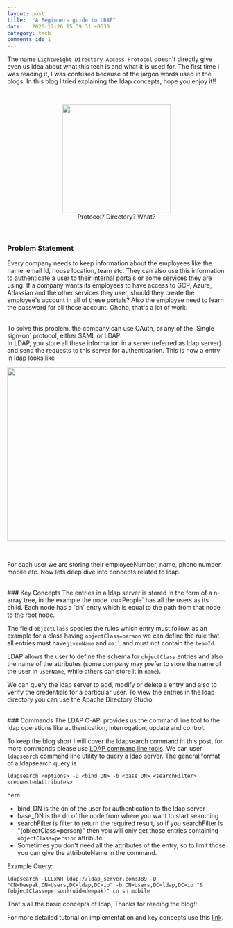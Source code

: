 ```yaml
---
layout: post
title:  "A Beginners guide to LDAP"
date:   2020-12-26 15:39:31 +0530
category: tech
comments_id: 1
---
```


The name `Lightweight Directory Access Protocol` doesn't directly give even us idea about what this tech is and what it is used for. The first time I was reading it, I was confused because of the jargon words used in the blogs. In this blog I tried explaining the ldap concepts, hope you enjoy it!!

<!--more-->

<br>

<p align="center">
<img src="https://media.giphy.com/media/VeB9ieebylsaN5Jw8p/giphy.gif" width="250" height="250">
<br>
Protocol? Directory? What?
</p>

<br>

### Problem Statement

Every company needs to keep information about the employees like the name, email Id, house location, team etc. They can also use this information to authenticate a user to their internal portals or some services they are using. If a company wants its employees to have access to GCP, Azure, Atlassian and the other services they user, should they create the employee's account in all of these portals? Also the employee need to learn the password for all those account. Ohoho, that's a lot of work.

<br>
To solve this problem, the company can use OAuth, or any of the `Single sign-on` protocol, either SAML or LDAP.

<br>
In LDAP, you store all these information in a server(referred as ldap server) and send the requests to this server for authentication. This is how a entry in ldap looks like

<br>
<p align="center">
<img src="{{ site.baseurl }}/assets/images/ldap/ldap_entry.png" width="600" height="400">
</p>

<br>

For each user we are storing their employeeNumber, name, phone number, mobile etc. Now lets deep dive into concepts related to ldap.


<br>
### Key Concepts
The entries in a ldap server is stored in the form of a n-array tree, in the example the node `ou=People` has all the users as its child. Each node has a `dn` entry which is equal to the path from that node to the root node.

The field `objectClass` species the rules which entry must follow, as an example for a class having `objectClass=person` we can define the rule that all entries must have`givenName` and `mail` and must not contain the `teamId`.

LDAP allows the user to define the schema for `objectClass` entries and also the name of the attributes (some company may prefer to store the name of the user in `userName`, while others can store it in `name`).

We can query the ldap server to add, modify or delete a entry and also to verify the credentials for a particular user. To view the entries in the ldap directory you can use the Apache Directory Studio.

<br>
### Commands
The LDAP C-API provides us the command line tool to the ldap operations like authentication, interrogation, update and control. 

To keep the blog short I  will cover the ldapsearch command in this post, for more commands please use [LDAP command line tools](https://docs.oracle.com/cd/B10501_01/network.920/a96579/comtools.htm). We can user `ldapsearch` command line utility to query a ldap server. The general format of a ldapsearch query is

```
ldapsearch <options> -D <bind_DN> -b <base_DN> <searchFilter> <requestedAttributes>
```

here
* bind_DN is the dn of the user for authentication to the ldap server
* base_DN is the dn of the node from where you want to start searching
* searchFilter is filter to return the required result, so if you searchFilter is "(objectClass=person)" then you will only get those entries containing `objectClass=persion` attribute.
* Sometimes you don't need all the attributes of the entry, so to limit those you can give the attributeName in the command.

Example Query:
```
ldapsearch -LLLxWH ldap://ldap_server.com:389 -D "CN=Deepak,CN=Users,DC=ldap,DC=io" -b CN=Users,DC=ldap,DC=io "&(objectClass=person)(uid=deepak)" cn sn mobile
```


That's all the basic concepts of ldap, Thanks for reading the blog!!. 

For more detailed tutorial on implementation and key concepts use this [link](http://www.tldp.org/HOWTO/LDAP-HOWTO/).